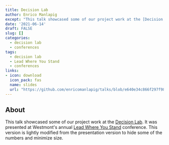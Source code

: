 ```yaml
---
title: Decision Lab
author: Enrico Manlapig
except: "This talk showcased some of our project work at the [Decision Lab](../../dlab/).  It was presented at Westmont's annual [Lead Where You Stand](https://www.westmont.edu/lead) conference.  This version is lightly modified from the presentation version to hide some of the numbers and minimize size."
date: '2021-06-14'
draft: FALSE
slug: []
categories:
  - decision lab
  - conferences
tags:
  - decision lab
  - Lead Where You Stand
  - conferences
links:
- icon: download
  icon_pack: fas
  name: slides
  url: "https://github.com/enricomanlapig/talks/blob/e640e34c866f297f9817686bfdcd3a1328f8f21d/lead_where_you_stand_2019/lwys_2019_low_rez.pdf"
---
```



## About

This talk showcased some of our project work at the [Decision Lab](../../dlab/).  It was presented at Westmont's annual [Lead Where You Stand](https://www.westmont.edu/lead) conference.  This version is lightly modified from the presentation version to hide some of the numbers and minimize size.
